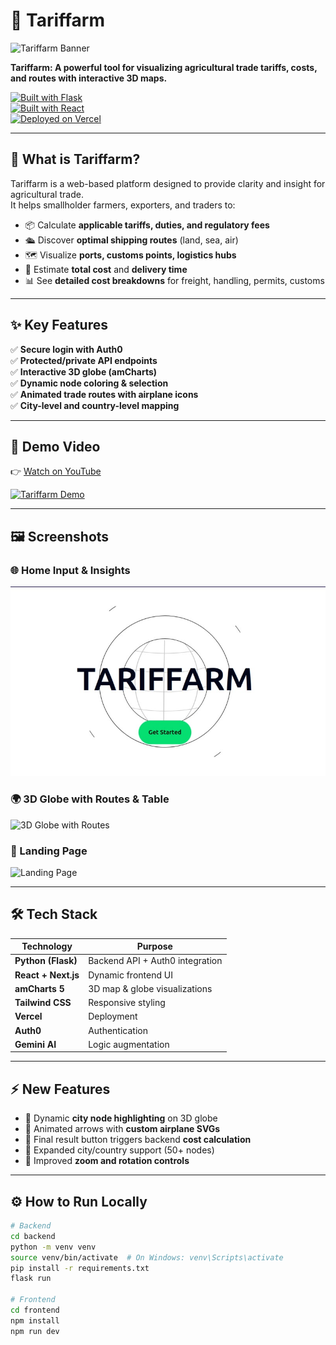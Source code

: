 # 🌾 **Tariffarm**

![Tariffarm Banner](https://via.placeholder.com/1000x200.png?text=Tariffarm+Global+Trade+Dashboard)

**Tariffarm: A powerful tool for visualizing agricultural trade tariffs, costs, and routes with interactive 3D maps.**
 
[![Built with Flask](https://img.shields.io/badge/Built%20With-Flask-blue)]()  
[![Built with React](https://img.shields.io/badge/Built%20With-React-61DAFB)]()  
[![Deployed on Vercel](https://img.shields.io/badge/Deploy-Vercel-black)]()

---

## 🚀 **What is Tariffarm?**
Tariffarm is a web-based platform designed to provide clarity and insight for agricultural trade.  
It helps smallholder farmers, exporters, and traders to:

- 📦 Calculate **applicable tariffs, duties, and regulatory fees**
- 🛳 Discover **optimal shipping routes** (land, sea, air)
- 🗺 Visualize **ports, customs points, logistics hubs**
- 💸 Estimate **total cost** and **delivery time**
- 📊 See **detailed cost breakdowns** for freight, handling, permits, customs

---

## ✨ **Key Features**
✅ **Secure login with Auth0**  
✅ **Protected/private API endpoints**  
✅ **Interactive 3D globe (amCharts)**  
✅ **Dynamic node coloring & selection**  
✅ **Animated trade routes with airplane icons**  
✅ **City-level and country-level mapping**

---

## 🎥 **Demo Video**
👉 [Watch on YouTube](https://www.youtube.com/watch?v=bZZq8BTu3Vk)

[![Tariffarm Demo](https://img.youtube.com/vi/bZZq8BTu3Vk/0.jpg)](https://www.youtube.com/watch?v=bZZq8BTu3Vk)

---

## 🖼 **Screenshots**

### 🌐 Home Input & Insights
![Home Input & Insights](./img1.jpg)

### 🌍 3D Globe with Routes & Table
![3D Globe with Routes](./28a6b73e-4dcd-4da9-81cc-87c3783776cf.png)

### 🛫 Landing Page
![Landing Page](./38e39743-85f3-4038-95fb-7dd13e0653e7.png)

---

## 🛠 **Tech Stack**
| Technology | Purpose |
|------------|---------|
| **Python (Flask)** | Backend API + Auth0 integration |
| **React + Next.js** | Dynamic frontend UI |
| **amCharts 5** | 3D map & globe visualizations |
| **Tailwind CSS** | Responsive styling |
| **Vercel** | Deployment |
| **Auth0** | Authentication |
| **Gemini AI** | Logic augmentation |

---

## ⚡ **New Features**
- 🌟 Dynamic **city node highlighting** on 3D globe
- 🌟 Animated arrows with **custom airplane SVGs**
- 🌟 Final result button triggers backend **cost calculation**
- 🌟 Expanded city/country support (50+ nodes)
- 🌟 Improved **zoom and rotation controls**

---

## ⚙ **How to Run Locally**
```bash
# Backend
cd backend
python -m venv venv
source venv/bin/activate  # On Windows: venv\Scripts\activate
pip install -r requirements.txt
flask run

# Frontend
cd frontend
npm install
npm run dev
